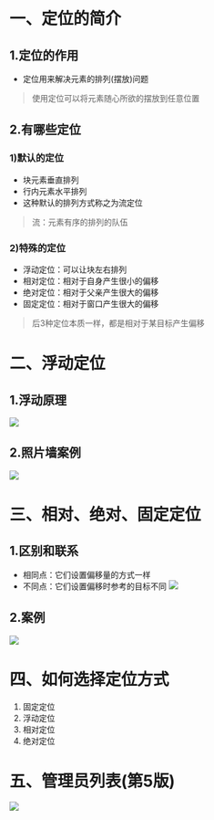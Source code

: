 # 一、定位的简介
## 1.定位的作用
- 定位用来解决元素的排列(摆放)问题
> 使用定位可以将元素随心所欲的摆放到任意位置

## 2.有哪些定位
### 1)默认的定位
- 块元素垂直排列
- 行内元素水平排列
- 这种默认的排列方式称之为流定位
> 流：元素有序的排列的队伍

### 2)特殊的定位
- 浮动定位：可以让块左右排列
- 相对定位：相对于自身产生很小的偏移
- 绝对定位：相对于父亲产生很大的偏移
- 固定定位：相对于窗口产生很大的偏移
> 后3种定位本质一样，都是相对于某目标产生偏移

# 二、浮动定位
## 1.浮动原理
![](1.png)
## 2.照片墙案例
![](2.png)

# 三、相对、绝对、固定定位
## 1.区别和联系
- 相同点：它们设置偏移量的方式一样
- 不同点：它们设置偏移时参考的目标不同
![](3.png)

## 2.案例
![](4.png)

# 四、如何选择定位方式
1. 固定定位
2. 浮动定位
3. 相对定位
4. 绝对定位

# 五、管理员列表(第5版)
![](5.png)

